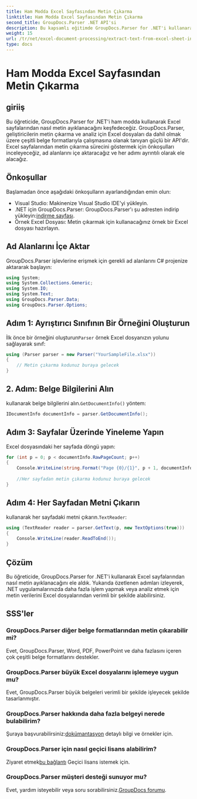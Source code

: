 ```yaml
---
title: Ham Modda Excel Sayfasından Metin Çıkarma
linktitle: Ham Modda Excel Sayfasından Metin Çıkarma
second_title: GroupDocs.Parser .NET API'si
description: Bu kapsamlı eğitimde GroupDocs.Parser for .NET'i kullanarak Excel sayfalarından nasıl metin ayıklayacağınızı öğrenin. İndirin ve ayrıştırmaya başlayın.
weight: 15
url: /tr/net/excel-document-processing/extract-text-from-excel-sheet-in-raw-mode/
type: docs
---
```

# Ham Modda Excel Sayfasından Metin Çıkarma

## giriiş
Bu öğreticide, GroupDocs.Parser for .NET'i ham modda kullanarak Excel sayfalarından nasıl metin ayıklanacağını keşfedeceğiz. GroupDocs.Parser, geliştiricilerin metin çıkarma ve analiz için Excel dosyaları da dahil olmak üzere çeşitli belge formatlarıyla çalışmasına olanak tanıyan güçlü bir API'dir. Excel sayfalarından metin çıkarma sürecini göstermek için önkoşulları inceleyeceğiz, ad alanlarını içe aktaracağız ve her adımı ayrıntılı olarak ele alacağız.
## Önkoşullar
Başlamadan önce aşağıdaki önkoşulların ayarlandığından emin olun:
- Visual Studio: Makinenize Visual Studio IDE'yi yükleyin.
-  .NET için GroupDocs.Parser: GroupDocs.Parser'ı şu adresten indirip yükleyin:[indirme sayfası](https://releases.groupdocs.com/parser/net/).
- Örnek Excel Dosyası: Metin çıkarmak için kullanacağınız örnek bir Excel dosyası hazırlayın.

## Ad Alanlarını İçe Aktar
GroupDocs.Parser işlevlerine erişmek için gerekli ad alanlarını C# projenize aktararak başlayın:
```csharp
using System;
using System.Collections.Generic;
using System.IO;
using System.Text;
using GroupDocs.Parser.Data;
using GroupDocs.Parser.Options;
```
## Adım 1: Ayrıştırıcı Sınıfının Bir Örneğini Oluşturun
 İlk önce bir örneğini oluşturun`Parser` örnek Excel dosyanızın yolunu sağlayarak sınıf:
```csharp
using (Parser parser = new Parser("YourSampleFile.xlsx"))
{
    // Metin çıkarma kodunuz buraya gelecek
}
```
## 2. Adım: Belge Bilgilerini Alın
 kullanarak belge bilgilerini alın.`GetDocumentInfo()` yöntem:
```csharp
IDocumentInfo documentInfo = parser.GetDocumentInfo();
```
## Adım 3: Sayfalar Üzerinde Yineleme Yapın
Excel dosyasındaki her sayfada döngü yapın:
```csharp
for (int p = 0; p < documentInfo.RawPageCount; p++)
{
    Console.WriteLine(string.Format("Page {0}/{1}", p + 1, documentInfo.RawPageCount));
    
    //Her sayfadan metin çıkarma kodunuz buraya gelecek
}
```
## Adım 4: Her Sayfadan Metni Çıkarın
 kullanarak her sayfadaki metni çıkarın.`TextReader`:
```csharp
using (TextReader reader = parser.GetText(p, new TextOptions(true)))
{
    Console.WriteLine(reader.ReadToEnd());
}
```

## Çözüm
Bu öğreticide, GroupDocs.Parser for .NET'i kullanarak Excel sayfalarından nasıl metin ayıklanacağını ele aldık. Yukarıda özetlenen adımları izleyerek, .NET uygulamalarınızda daha fazla işlem yapmak veya analiz etmek için metin verilerini Excel dosyalarından verimli bir şekilde alabilirsiniz.

## SSS'ler
### GroupDocs.Parser diğer belge formatlarından metin çıkarabilir mi?
Evet, GroupDocs.Parser, Word, PDF, PowerPoint ve daha fazlasını içeren çok çeşitli belge formatlarını destekler.
### GroupDocs.Parser büyük Excel dosyalarını işlemeye uygun mu?
Evet, GroupDocs.Parser büyük belgeleri verimli bir şekilde işleyecek şekilde tasarlanmıştır.
### GroupDocs.Parser hakkında daha fazla belgeyi nerede bulabilirim?
 Şuraya başvurabilirsiniz:[dokümantasyon](https://tutorials.groupdocs.com/parser/net/) detaylı bilgi ve örnekler için.
### GroupDocs.Parser için nasıl geçici lisans alabilirim?
 Ziyaret etmek[bu bağlantı](https://purchase.groupdocs.com/temporary-license/) Geçici lisans istemek için.
### GroupDocs.Parser müşteri desteği sunuyor mu?
Evet, yardım isteyebilir veya soru sorabilirsiniz.[GroupDocs forumu](https://forum.groupdocs.com/c/parser/17).